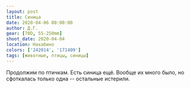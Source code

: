 ```yaml
---
layout: post
title: Синица
date: 2020-04-06 00:00:00
author: Д.Г.
gear: [70D, 55-250mm]
shoot_date: 2020-04-04
location: Нахабино
colors: ['242014', '171409']
tags: [животные, птицы, синицы]
---
```

Продолжим по птичкам. Есть синица ещё. Вообще их много было, но сфоткалась только одна -- остальные истерили.
